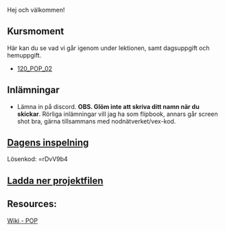 Hej och välkommen!

## Kursmoment
Här kan du se vad vi går igenom under lektionen, samt dagsuppgift och hemuppgift.

* [120_POP_02](https://github.com/Studio-Konkret/Technical-Direction/blob/main/Kursmoment/120_POP_02/README.md)

## Inlämningar

- Lämna in på discord. **OBS. Glöm inte att skriva ditt namn när du skickar**. Rörliga inlämningar vill jag ha som flipbook, annars går screen shot bra, gärna tillsammans med nodnätverket/vex-kod.

## [Dagens inspelning](https://zoom.us/rec/share/aGjuUlqM-EGo7si1CAgESaXlnL4A6DnbRtJNn8FGJodf_yDA9O28Y7gs-uox9i3G.3Y7dOF56fschmPSg)

Lösenkod: =rDvV9b4

## <a id="raw-url" target="_blank" href="https://raw.githubusercontent.com/Studio-Konkret/Technical-Direction/master/Nackademin/DAG_06/Dag6.hiplc">Ladda ner projektfilen</a>


## Resources:
[Wiki - POP](https://github.com/Studio-Konkret/Technical-Direction/wiki/POP)
